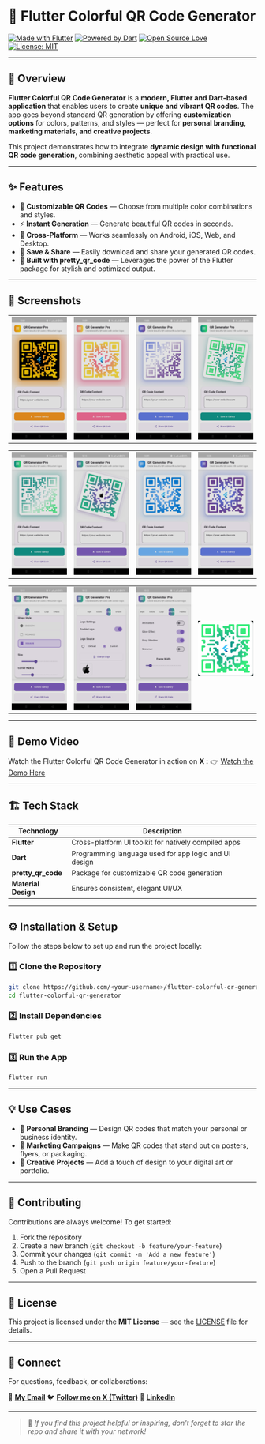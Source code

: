 # 🎨 Flutter Colorful QR Code Generator

[![Made with Flutter](https://img.shields.io/badge/Made%20with-Flutter-02569B?logo=flutter\&logoColor=white)](https://flutter.dev)
[![Powered by Dart](https://img.shields.io/badge/Powered%20by-Dart-0175C2?logo=dart\&logoColor=white)](https://dart.dev)
[![Open Source Love](https://badges.frapsoft.com/os/v2/open-source.svg?v=103)](https://opensource.org/)
[![License: MIT](https://img.shields.io/badge/License-MIT-green.svg)](LICENSE)

---

## 🧠 Overview

**Flutter Colorful QR Code Generator** is a **modern, Flutter and Dart-based application** that enables users to create **unique and vibrant QR codes**. The app goes beyond standard QR generation by offering **customization options** for colors, patterns, and styles — perfect for **personal branding, marketing materials, and creative projects**.

This project demonstrates how to integrate **dynamic design with functional QR code generation**, combining aesthetic appeal with practical use.

---

## ✨ Features

* 🎨 **Customizable QR Codes** — Choose from multiple color combinations and styles.
* ⚡ **Instant Generation** — Generate beautiful QR codes in seconds.
* 📱 **Cross-Platform** — Works seamlessly on Android, iOS, Web, and Desktop.
* 💾 **Save & Share** — Easily download and share your generated QR codes.
* 🧩 **Built with pretty_qr_code** — Leverages the power of the Flutter package for stylish and optimized output.

---

## 📸 Screenshots

<div align="left">
  <table>
    <tr>
      <td><img src="screenshots/image4.jpg" alt="Colorful QR Example 1" width="250"/></td>
      <td><img src="screenshots/image1.jpg" alt="Colorful QR Example 2" width="250"/></td>
      <td><img src="screenshots/image3.jpg" alt="Colorful QR Example 3" width="250"/></td>
      <td><img src="screenshots/image7.jpg" alt="Colorful QR Example 3" width="250"/></td>
    </tr>
  </table>
</div>

<div align="left">
  <table>
    <tr>
      <td><img src="screenshots/image10.jpg" alt="Test 1" width="250"/></td>
      <td><img src="screenshots/image12.jpg" alt="Test 2" width="250"/></td>
      <td><img src="screenshots/image5.jpg" alt="Test 3" width="250"/></td>
      <td><img src="screenshots/image9.jpg" alt="Test 4" width="250"/></td>

  </table>
</div>

<div align="left">
  <table>
    <tr>
      <td><img src="screenshots/image11.jpg" alt="Test 1" width="250"/></td>
      <td><img src="screenshots/image6.jpg" alt="Test 2" width="250"/></td>
      <td><img src="screenshots/image8.jpg" alt="Test 3" width="250"/></td>
      <td><img src="screenshots/image2.jpg" alt="Test 4" width="250"/></td>

  </table>
</div>

---

## 🎥 Demo Video

Watch the Flutter Colorful QR Code Generator in action on **X :**
👉 [Watch the Demo Here](https://x.com/KishanP07684084/status/1947298006396449177)

---

## 🏗️ Tech Stack

| Technology          | Description                                           |
| ------------------- | ----------------------------------------------------- |
| **Flutter**         | Cross-platform UI toolkit for natively compiled apps  |
| **Dart**            | Programming language used for app logic and UI design |
| **pretty_qr_code**  | Package for customizable QR code generation           |
| **Material Design** | Ensures consistent, elegant UI/UX                     |

---

## ⚙️ Installation & Setup

Follow the steps below to set up and run the project locally:

### 1️⃣ Clone the Repository

```bash
git clone https://github.com/<your-username>/flutter-colorful-qr-generator.git
cd flutter-colorful-qr-generator
```

### 2️⃣ Install Dependencies

```bash
flutter pub get
```

### 3️⃣ Run the App

```bash
flutter run
```

---

## 💡 Use Cases

* 🪪 **Personal Branding** — Design QR codes that match your personal or business identity.
* 📣 **Marketing Campaigns** — Make QR codes that stand out on posters, flyers, or packaging.
* 🎉 **Creative Projects** — Add a touch of design to your digital art or portfolio.

---

## 🤝 Contributing

Contributions are always welcome! To get started:

1. Fork the repository
2. Create a new branch (`git checkout -b feature/your-feature`)
3. Commit your changes (`git commit -m 'Add a new feature'`)
4. Push to the branch (`git push origin feature/your-feature`)
5. Open a Pull Request

---

## 🪪 License

This project is licensed under the **MIT License** — see the [LICENSE](LICENSE) file for details.

---

## 💬 Connect

For questions, feedback, or collaborations:

📧 **[My Email](coolmax17787@gmail.com)**
🐦 **[Follow me on X (Twitter)](https://x.com/KishanP07684084)**
💼 **[LinkedIn](https://www.linkedin.com/in/hom-bdr-pathak-01a3bb210)**

---

> 🌟 *If you find this project helpful or inspiring, don't forget to star the repo and share it with your network!*
